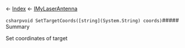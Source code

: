 ← [Index](Api-Index) ← [IMyLaserAntenna](Sandbox.ModAPI.Ingame.IMyLaserAntenna)

```csharpvoid SetTargetCoords([string](System.String) coords)```##### Summary

Set coordinates of target

